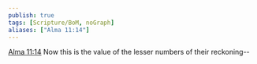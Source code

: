 ```yaml
---
publish: true
tags: [Scripture/BoM, noGraph]
aliases: ["Alma 11:14"]
---
```

[Alma 11:14](https://churchofjesuschrist.org/study/scriptures/bofm/alma/11?lang=eng&id=p14#p14) Now this is the value of the lesser numbers of their reckoning--
